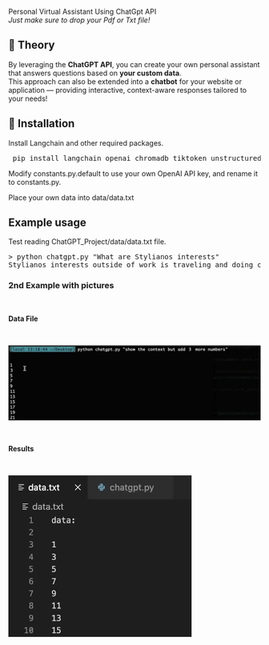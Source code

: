 Personal Virtual Assistant Using ChatGpt API 
<br>
<i>Just make sure to drop your Pdf or Txt file!</i>

## 🧠 Theory
By leveraging the **ChatGPT API**, you can create your own personal assistant that answers questions based on **your custom data**.  
This approach can also be extended into a **chatbot** for your website or application — providing interactive, context-aware responses tailored to your needs!


## 🚀 Installation
Install Langchain and other required packages.

<pre> pip install langchain openai chromadb tiktoken unstructured </pre>


Modify constants.py.default to use your own OpenAI API key, and rename it to constants.py.

Place your own data into data/data.txt

## Example usage
Test reading ChatGPT_Project/data/data.txt file.

<pre>> python chatgpt.py "What are Stylianos interests"
Stylianos interests outside of work is traveling and doing calisthenics. </pre>


### 2nd Example with pictures

<br>
<p><b> Data File</b></p><br>

![Image Description](2ndExample/chatgpt.jpeg)

<br>
<p><b> Results </b></p><br>

![Image Description](2ndExample/data.jpeg)




